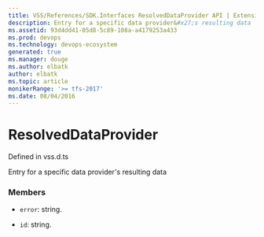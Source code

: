 ```yaml
---
title: VSS/References/SDK.Interfaces ResolvedDataProvider API | Extensions for Azure DevOps Services
description: Entry for a specific data provider&#x27;s resulting data
ms.assetid: 93d4dd41-05d8-5c89-108a-a4179253a433
ms.prod: devops
ms.technology: devops-ecosystem
generated: true
ms.manager: douge
ms.author: elbatk
author: elbatk
ms.topic: article
monikerRange: '>= tfs-2017'
ms.date: 08/04/2016
---
```


# ResolvedDataProvider

Defined in vss.d.ts


Entry for a specific data provider&#x27;s resulting data 

### Members

* `error`: string. 

* `id`: string. 

